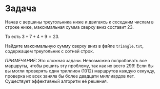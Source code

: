 # Задача

Начав с вершины треугольника ниже и двигаясь к соседним числам в строке ниже, максимальная сумма сверху вниз составит $23$.

То есть $3 + 7 + 4 + 9 = 23$.

Найдите максимальную сумму сверху вниз в файле `triangle.txt`, содержащем треугольник с сотней строк.

_ПРИМЕЧАНИЕ:_ Это сложная задачи. Невозможно попробовать все маршруты, чтобы решить эту проблему, так как их всего 299! Если бы вы могли проверять один триллион (1012) маршрутов каждую секунду, проверка их всех заняла бы более двадцати миллиардов лет. Существует эффективный алгоритм её решения.
